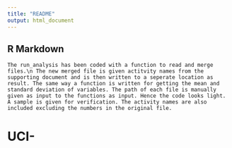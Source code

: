 ```yaml
---
title: "README"
output: html_document
---
```



## R Markdown
    The run_analysis has been coded with a function to read and merge files.\n The new merged file is given actitvity names from the supporting document and is then written to a seperate location as result. The same way a function is written for getting the mean and standard deviation of variables. The path of each file is manually given as input to the functions as input. Hence the code looks light. A sample is given for verification. The activity names are also included excluding the numbers in the original file.

# UCI-
